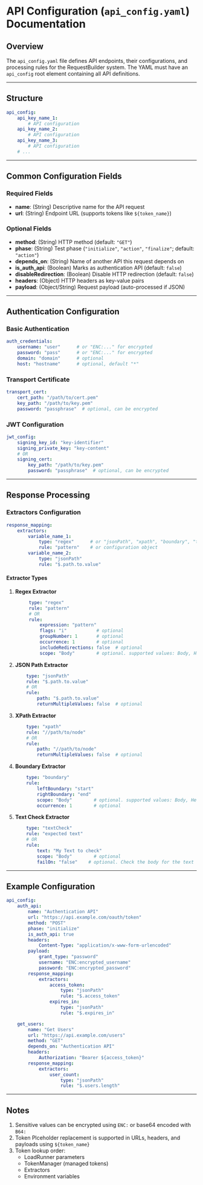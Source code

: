 # API Configuration (`api_config.yaml`) Documentation

## Overview

The `api_config.yaml` file defines API endpoints, their configurations, and processing rules for the RequestBuilder system. The YAML must have an `api_config` root element containing all API definitions.

---

## Structure

```yaml
api_config:
    api_key_name_1:
        # API configuration
    api_key_name_2:
        # API configuration
    api_key_name_3:
        # API configuration
    # ...
```

---

## Common Configuration Fields

### Required Fields

- **name**: (String) Descriptive name for the API request
- **url**: (String) Endpoint URL (supports tokens like `${token_name}`)

### Optional Fields

- **method**: (String) HTTP method (default: `"GET"`)
- **phase**: (String) Test phase (`"initialize"`, `"action"`, `"finalize"`; default: `"action"`)
- **depends_on**: (String) Name of another API this request depends on
- **is_auth_api**: (Boolean) Marks as authentication API (default: `false`)
- **disableRedirection**: (Boolean) Disable HTTP redirection (default: `false`)
- **headers**: (Object) HTTP headers as key-value pairs
- **payload**: (Object/String) Request payload (auto-processed if JSON)

---

## Authentication Configuration

### Basic Authentication

```yaml
auth_credentials:
    username: "user"      # or "ENC:..." for encrypted
    password: "pass"      # or "ENC:..." for encrypted
    domain: "domain"      # optional
    host: "hostname"      # optional, default "*"
```

### Transport Certificate

```yaml
transport_cert:
    cert_path: "/path/to/cert.pem"
    key_path: "/path/to/key.pem"
    password: "passphrase"  # optional, can be encrypted
```

### JWT Configuration

```yaml
jwt_config:
    signing_key_id: "key-identifier"
    signing_private_key: "key-content"
    # OR
    signing_cert:
        key_path: "/path/to/key.pem"
        password: "passphrase"  # optional, can be encrypted
```

---

## Response Processing

### Extractors Configuration

```yaml
response_mapping:
    extractors:
        variable_name_1:
            type: "regex"      # or "jsonPath", "xpath", "boundary", "textCheck"
            rule: "pattern"    # or configuration object
        variable_name_2:
            type: "jsonPath"
            rule: "$.path.to.value"
```

#### Extractor Types

1. **Regex Extractor**
   ```yaml
        type: "regex"
        rule: "pattern"
        # OR
        rule:
            expression: "pattern"
            flags: "i"           # optional
            groupNumber: 1       # optional
            occurrence: 1        # optional
            includeRedirections: false  # optional
            scope: "Body"        # optional. supported values: Body, Headers, All: Defualt is Body
    ```


2. **JSON Path Extractor**
    ```yaml
        type: "jsonPath"
        rule: "$.path.to.value"
        # OR
        rule:
            path: "$.path.to.value"
            returnMultipleValues: false  # optional
    ```

3. **XPath Extractor**
    ```yaml
        type: "xpath"
        rule: "//path/to/node"
        # OR
        rule:
            path: "//path/to/node"
            returnMultipleValues: false  # optional
    ```

4. **Boundary Extractor**
    ```yaml
        type: "boundary"
        rule:
            leftBoundary: "start"
            rightBoundary: "end"
            scope: "Body"        # optional. supported values: Body, Headers, All: Defualt is Body
            occurrence: 1        # optional
    ```

5. **Text Check Extractor**
    ```yaml
        type: "textCheck"
        rule: "expected text"
        # OR
        rule:
            text: "My Text to check"
            scope: "Body"        # optional
            failOn: "false"    # optional. Check the body for the text "My Text to check" but fail the iteration if the text isn't found
    ```

---

## Example Configuration

```yaml
api_config:
    auth_api:
        name: "Authentication API"
        url: "https://api.example.com/oauth/token"
        method: "POST"
        phase: "initialize"
        is_auth_api: true
        headers:
            Content-Type: "application/x-www-form-urlencoded"
        payload:
            grant_type: "password"
            username: "ENC:encrypted_username"
            password: "ENC:encrypted_password"
        response_mapping:
            extractors:
                access_token:
                    type: "jsonPath"
                    rule: "$.access_token"
                expires_in:
                    type: "jsonPath"
                    rule: "$.expires_in"

    get_users:
        name: "Get Users"
        url: "https://api.example.com/users"
        method: "GET"
        depends_on: "Authentication API"
        headers:
            Authorization: "Bearer ${access_token}"
        response_mapping:
            extractors:
                user_count:
                    type: "jsonPath"
                    rule: "$.users.length"
```

---

## Notes

1. Sensitive values can be encrypted using `ENC:` or base64 encoded with `B64:`
2. Token Plceholder replacement is supported in URLs, headers, and payloads using `${token_name}`
3. Token lookup order:
     - LoadRunner parameters
     - TokenManager (managed tokens)
     - Extractors
     - Environment variables
